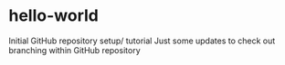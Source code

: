 # hello-world
Initial GitHub repository setup/ tutorial
Just some updates to check out branching within GitHub repository
